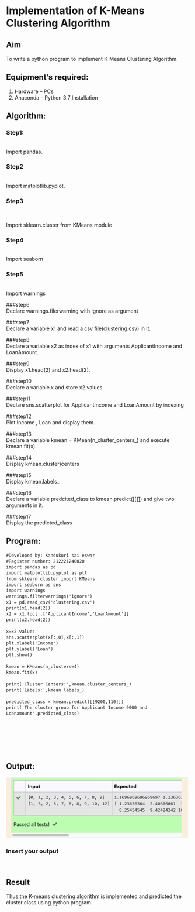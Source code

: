 # Implementation of K-Means Clustering Algorithm
## Aim
To write a python program to implement K-Means Clustering Algorithm.
## Equipment’s required:
1.	Hardware – PCs
2.	Anaconda – Python 3.7 Installation

## Algorithm:

### Step1:
<br>
Import pandas.



### Step2
<br>
Import matplotlib.pyplot.

### Step3
<br>

Import sklearn.cluster from KMeans module

### Step4
<br>
Import seaborn

### Step5
<br>
Import warnings

###step6
<br>
Declare warnings.filerwarning with ignore as argument

###step7
<br>
Declare a variable x1 and read a csv file(clustering.csv) in it.

###step8
<br>
Declare a variable x2 as index of x1 with arguments ApplicantIncome and LoanAmount.

###step9
<br>
Display x1.head(2) and x2.head(2).

###step10
<br>
Declare a variable x and store x2.values.

###step11
<br>
Declare sns.scatterplot for ApplicantIncome and LoanAmount by indexing

###step12
<br>
Plot Income , Loan and display them.

###step13
<br>
Declare a variable kmean = KMean(n_cluster_centers_) and execute kmean.fit(x).

###step14
<br>
Display kmean.cluster)centers

###step15
<br>
Display kmean.labels_

###step16
<br>
Declare a variable predcited_class to kmean.predict([[]]) and give two arguments in it.

###step17
<br>
Display the predicted_class



## Program:
~~~
#Developed by: Kandukuri sai eswar
#Register number: 212221240020
import pandas as pd
import matplotlib.pyplot as plt
from sklearn.cluster import KMeans
import seaborn as sns
import warnings
warnings.filterwarnings('ignore')
x1 = pd.read_csv('clustering.csv')
print(x1.head(2))
x2 = x1.loc[:,['ApplicantIncome','LoanAmount']]
print(x2.head(2))

x=x2.values
sns.scatterplot(x[:,0],x[:,1])
plt.xlabel('Income')
plt.ylabel('Loan')
plt.show()

kmean = KMeans(n_clusters=4)
kmean.fit(x)

print('Cluster Centers:',kmean.cluster_centers_)
print('Labels:',kmean.labels_)

predicted_class = kmean.predict([[9200,110]])
print('The cluster group for Applicant Income 9000 and Loanamount',predicted_class)







~~~
## Output:
![](sai.png)

### Insert your output

<br>

## Result
Thus the K-means clustering algorithm is implemented and predicted the cluster class using python program.
